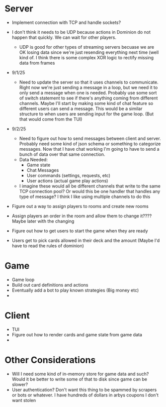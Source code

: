 # Server
- Implement connection with TCP and handle sockets?
- I don't think it needs to be UDP because actions in Dominion do not happen that quickly. We can wait for other players. 
    - UDP is good for other types of streaming servers becuase we are OK losing data since we're just resending everything next time (well kind of. I think there is some complex XOR logic to rectify missing data from frames

- 9/1/25
    - Need to update the server so that it uses channels to communicate. Right now we're just sending a message in a loop, but we need it to only send a message when one is needed. Probably use some sort of switch statement to see if there's anything coming from different channels. Maybe I'll start by making some kind of chat feature so different users can send a message. This would be a similar structure to when users are sending input for the game loop. (But that would come from the TUI)

- 9/2/25
    - Need to figure out how to send messages between client and server. Probably need some kind of json schema or something to categorize messages. Now that I have chat working I'm going to have to send a bunch of data over that same connection. 
    - Data Needed:
        - Game state
        - Chat Messages
        - User commands  (settings, requests, etc)  
        - User actions (actual game play actions)
    - I imagine these would all be different channels that write to the same TCP connection pool? Or would this be one handler that handles any type of message? I think I like using multiple channels to do this

- Figure out a way to assign players to rooms and create new rooms
- Assign players an order in the room and allow them to change it???? Maybe later with the changing
- Figure out how to get users to start the game when they are ready
- Users get to pick cards allowed in their deck and the amount (Maybe I'd have to read the rules of dominion)

# Game
- Game loop
- Build out card definitions and actions
- Eventually add a bot to play known strategies (Big money etc)
- 

# Client
- TUI
- Figure out how to render cards and game state from game data
- 


# Other Considerations
- Will I need some kind of in-memory store for game data and such? Would it be better to write some of that to disk since game can be slower?
- User authentication? Don't want this thing to be spammed by scrapers or bots or whatever. I have hundreds of dollars in arbys coupons I don't want stolen


